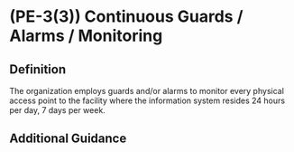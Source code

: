 
# (PE-3(3)) Continuous Guards / Alarms / Monitoring

## Definition

The organization employs guards and/or alarms to monitor every physical access point to the facility where the information system resides 24 hours per day, 7 days per week.

## Additional Guidance


